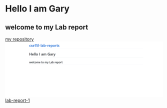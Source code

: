 # Hello I am Gary
## welcome to my Lab report
[my repository](https://github.com/sjdahfweh/cse15l-lab-reports/blob/main/index.md)
![image](image.PNG)
[lab-report-1](lab-report-1-week-0.html)
